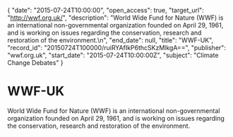 {
  "date": "2015-07-24T10:00:00", 
  "open_access": true, 
  "target_url": "http://wwf.org.uk/", 
  "description": "World Wide Fund for Nature (WWF) is an international non-governmental organization founded on April 29, 1961, and is working on issues regarding the conservation, research and restoration of the environment.\n", 
  "end_date": null, 
  "title": "WWF-UK", 
  "record_id": "20150724T100000/ruiRYAfIkP6thcSKzMlkgA==", 
  "publisher": "wwf.org.uk", 
  "start_date": "2015-07-24T10:00:00Z", 
  "subject": "Climate Change Debates"
}

# WWF-UK

World Wide Fund for Nature (WWF) is an international non-governmental organization founded on April 29, 1961, and is working on issues regarding the conservation, research and restoration of the environment.
